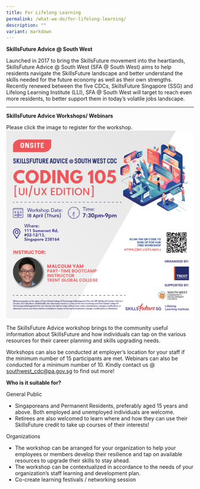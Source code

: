 ```yaml
---
title: For Lifelong Learning
permalink: /what-we-do/for-lifelong-learning/
description: ""
variant: markdown
---
```

**SkillsFuture Advice @ South West**

Launched in 2017 to bring the SkillsFuture movement into the heartlands, SkillsFuture Advice @ South West (SFA @ South West) aims to help residents navigate the SkillsFuture landscape and better understand the skills needed for the future economy as well as their own strengths. Recently renewed between the five CDCs, SkillsFuture Singapore (SSG) and Lifelong Learning Institute (LLI), SFA @ South West will target to reach even more residents, to better support them in today’s volatile jobs landscape.


-----------------------------------------------


**SkillsFuture Advice Workshops/ Webinars**

Please click the image to register for the workshop.
<a href="https://bit.ly/3TjQUyJ">![](/images/What%20We%20Do/For%20Lifelong%20Learning/CODING_105_UI_UX_DESIGN_EDM.jpg)</a>


The SkillsFuture Advice workshop brings to the community useful information about SkillsFuture and how individuals can tap on the various resources for their career planning and skills upgrading needs.

Workshops can also be conducted at employer’s location for your staff if the minimum number of 15 participants are met. Webinars can also be conducted for a minimum number of 10. 
Kindly contact us @ southwest_cdc@pa.gov.sg  to find out more!

**Who is it suitable for?**

General Public

*   Singaporeans and Permanent Residents, preferably aged 15 years and above. Both employed and unemployed individuals are welcome.
*   Retirees are also welcomed to learn where and how they can use their SkillsFuture credit to take up courses of their interests!

Organizations

*   The workshop can be arranged for your organization to help your employees or members develop their resilience and tap on available resources to upgrade their skills to stay ahead.
*   The workshop can be contextualized in accordance to the needs of your organization’s staff learning and development plan.
*   Co-create learning festivals / networking session